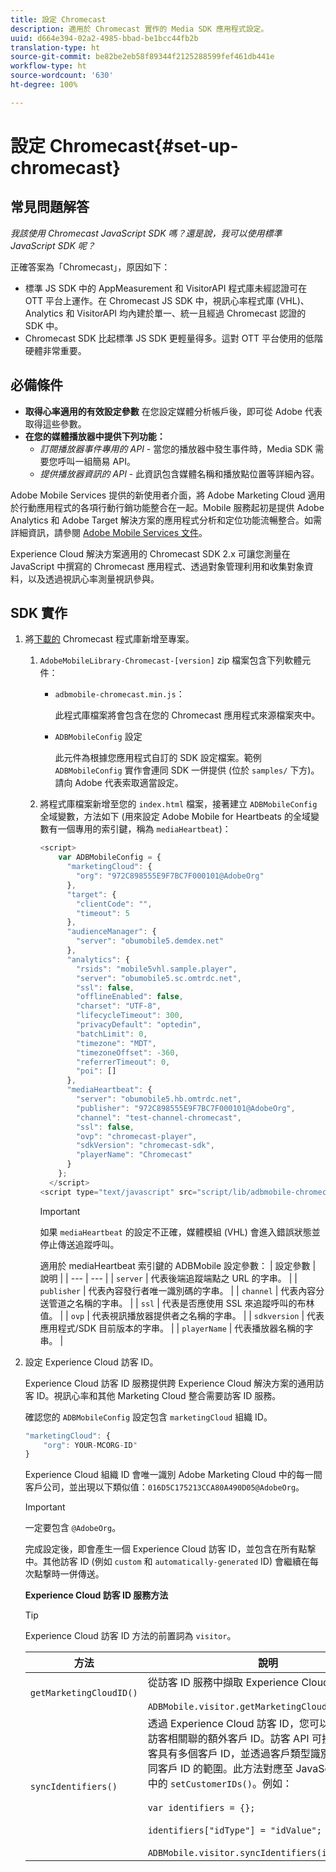 ```yaml
---
title: 設定 Chromecast
description: 適用於 Chromecast 實作的 Media SDK 應用程式設定。
uuid: d664e394-02a2-4985-bbad-be1bcc44fb2b
translation-type: ht
source-git-commit: be82be2eb58f89344f2125288599fef461db441e
workflow-type: ht
source-wordcount: '630'
ht-degree: 100%

---
```



# 設定 Chromecast{#set-up-chromecast}

## 常見問題解答

_我該使用 Chromecast JavaScript SDK 嗎？還是說，我可以使用標準 JavaScript SDK 呢？_

正確答案為「Chromecast」，原因如下：
* 標準 JS SDK 中的 AppMeasurement 和 VisitorAPI 程式庫未經認證可在 OTT 平台上運作。在 Chromecast JS SDK 中，視訊心率程式庫 (VHL)、Analytics 和 VisitorAPI 均內建於單一、統一且經過 Chromecast 認證的 SDK 中。
* Chromecast SDK 比起標準 JS SDK 更輕量得多。這對 OTT 平台使用的低階硬體非常重要。

## 必備條件

* **取得心率適用的有效設定參數**
在您設定媒體分析帳戶後，即可從 Adobe 代表取得這些參數。
* **在您的媒體播放器中提供下列功能：**
   * *訂閱播放器事件專用的 API* - 當您的播放器中發生事件時，Media SDK 需要您呼叫一組簡易 API。
   * *提供播放器資訊的 API* - 此資訊包含媒體名稱和播放點位置等詳細內容。

Adobe Mobile Services 提供的新使用者介面，將 Adobe Marketing Cloud 適用於行動應用程式的各項行動行銷功能整合在一起。Mobile 服務起初是提供 Adobe Analytics 和 Adobe Target 解決方案的應用程式分析和定位功能流暢整合。如需詳細資訊，請參閱 [Adobe Mobile Services 文件](https://docs.adobe.com/content/help/zh-Hant/mobile-services/using/home.html)。

Experience Cloud 解決方案適用的 Chromecast SDK 2.x 可讓您測量在 JavaScript 中撰寫的 Chromecast 應用程式、透過對象管理利用和收集對象資料，以及透過視訊心率測量視訊參與。

## SDK 實作

1. 將[下載的](/help/sdk-implement/download-sdks.md#download-2x-sdks) Chromecast 程式庫新增至專案。

   1. `AdobeMobileLibrary-Chromecast-[version]` zip 檔案包含下列軟體元件：

      * `adbmobile-chromecast.min.js`：

         此程式庫檔案將會包含在您的 Chromecast 應用程式來源檔案夾中。

      * `ADBMobileConfig` 設定

         此元件為根據您應用程式自訂的 SDK 設定檔案。範例 `ADBMobileConfig` 實作會連同 SDK 一併提供 (位於 `samples/` 下方)。請向 Adobe 代表索取適當設定。
   1. 將程式庫檔案新增至您的 `index.html` 檔案，接著建立 `ADBMobileConfig` 全域變數，方法如下 (用來設定 Adobe Mobile for Heartbeats 的全域變數有一個專用的索引鍵，稱為 `mediaHeartbeat`)：

      ```js
      <script>
          var ADBMobileConfig = {
            "marketingCloud": {
              "org": "972C898555E9F7BC7F000101@AdobeOrg"
            },
            "target": {
              "clientCode": "",
              "timeout": 5
            },
            "audienceManager": {
              "server": "obumobile5.demdex.net"
            },
            "analytics": {
              "rsids": "mobile5vhl.sample.player",
              "server": "obumobile5.sc.omtrdc.net",
              "ssl": false,
              "offlineEnabled": false,
              "charset": "UTF-8",
              "lifecycleTimeout": 300,
              "privacyDefault": "optedin",
              "batchLimit": 0,
              "timezone": "MDT",
              "timezoneOffset": -360,
              "referrerTimeout": 0,
              "poi": []
            },
            "mediaHeartbeat": {
              "server": "obumobile5.hb.omtrdc.net",
              "publisher": "972C898555E9F7BC7F000101@AdobeOrg",
              "channel": "test-channel-chromecast",
              "ssl": false,
              "ovp": "chromecast-player",
              "sdkVersion": "chromecast-sdk",
              "playerName": "Chromecast"
            }
          };
        </script>
      <script type="text/javascript" src="script/lib/adbmobile-chromecast.min.js"></script>
      ```

      >[!IMPORTANT]
      >
      >如果 `mediaHeartbeat` 的設定不正確，媒體模組 (VHL) 會進入錯誤狀態並停止傳送追蹤呼叫。

      適用於 mediaHeartbeat 索引鍵的 ADBMobile 設定參數：
   | 設定參數 | 說明 |
   | --- | --- |
   | `server` | 代表後端追蹤端點之 URL 的字串。 |
   | `publisher` | 代表內容發行者唯一識別碼的字串。 |
   | `channel` | 代表內容分送管道之名稱的字串。 |
   | `ssl` | 代表是否應使用 SSL 來追蹤呼叫的布林值。 |
   | `ovp` | 代表視訊播放器提供者之名稱的字串。 |
   | `sdkversion` | 代表應用程式/SDK 目前版本的字串。 |
   | `playerName` | 代表播放器名稱的字串。 |


1. 設定 Experience Cloud 訪客 ID。

   Experience Cloud 訪客 ID 服務提供跨 Experience Cloud 解決方案的通用訪客 ID。視訊心率和其他 Marketing Cloud 整合需要訪客 ID 服務。

   確認您的 `ADBMobileConfig` 設定包含 `marketingCloud` 組織 ID。

   ```js
   "marketingCloud": {
       "org": YOUR-MCORG-ID"
   }
   ```

   Experience Cloud 組織 ID 會唯一識別 Adobe Marketing Cloud 中的每一間客戶公司，並出現以下類似值：`016D5C175213CCA80A490D05@AdobeOrg`。

   >[!IMPORTANT]
   >
   >一定要包含 `@AdobeOrg`。

   完成設定後，即會產生一個 Experience Cloud 訪客 ID，並包含在所有點撃中。其他訪客 ID (例如 `custom` 和 `automatically-generated` ID) 會繼續在每次點撃時一併傳送。

   **Experience Cloud 訪客 ID 服務方法**

   >[!TIP]
   >
   >Experience Cloud 訪客 ID 方法的前置詞為 `visitor`。

   | 方法 | 說明 |
   | --- | --- |
   | `getMarketingCloudID()` | 從訪客 ID 服務中擷取 Experience Cloud 訪客 ID。 <br/><br/>`ADBMobile.visitor.getMarketingCloudID();` |
   | `syncIdentifiers()` | 透過 Experience Cloud 訪客 ID，您可以設定與每個訪客相關聯的額外客戶 ID。訪客 API 可接受同一名訪客具有多個客戶 ID，並透過客戶類型識別碼來區分不同客戶 ID 的範圍。此方法對應至 JavaScript 資料庫中的 `setCustomerIDs()`。例如：<br/><br/>`var identifiers = {};` <br/><br/>`identifiers["idType"] = "idValue";` <br/><br/>`ADBMobile.visitor.syncIdentifiers(identifiers);` |



<!--   **Postbacks -** For more information about configuring postbacks, see [Configure Postbacks.](https://docs.adobe.com/content/help/en/mobile-services/using/manage-app-settings-ug/configuring-app/signals.html) -->

